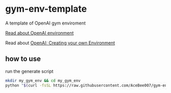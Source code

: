 # gym-env-template
A template of OpenAI gym enviroment

[Read about OpenAI environment](https://github.com/openai/gym/blob/master/docs/environments.md)

Read about [OpenAI: Creating your own Environment](https://github.com/openai/gym/blob/master/docs/creating-environments.md)

## how to use
run the generate script
```bash
mkdir my_gym_env && cd my_gym_env
python "$(curl -fsSL https://raw.githubusercontent.com/AceBee007/gym-env-template/main/generate_env.py)"
```
